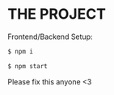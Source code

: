 # THE PROJECT
Frontend/Backend Setup:
```bash
$ npm i
```
```bash
$ npm start
```
Please fix this anyone <3